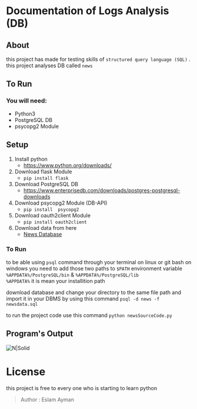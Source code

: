 # Documentation of Logs Analysis (DB)
## About
this project has made for testing skills of `structured query language (SQL)` .
this project analyses DB called `news`

## To Run
### You will need:
- Python3
- PostgreSQL DB
- psycopg2 Module

## Setup
 1. Install python
    - https://www.python.org/downloads/
 2. Download flask Module
    - ```pip install flask```
 3. Download PostgreSQL DB
    - https://www.enterprisedb.com/downloads/postgres-postgresql-downloads
 4. Download psycopg2 Module (DB-API)
    - ```pip install  psycopg2```
 5. Download oauth2client Module
    - ```pip install oauth2client```
 6. Download data from here
    - [News Database](https://d17h27t6h515a5.cloudfront.net/topher/2016/August/57b5f748_newsdata/newsdata.zip)

### To Run
to be able using `psql` command through your terminal on linux or git bash on windows
you need to add those two paths to `$PATH` environment variable
`%APPDATA%/PostgreSQL/bin` & `%APPDATA%/PostgreSQL/lib` <br>
`%APPDATA%` it is mean your installition path

download database and change your directory to the same file path 
and import it in your DBMS by using this command
`psql -d news -f newsdata.sql`

to run the project code use this command
`python newsSourceCode.py`

## Program's Output
![N|Solid](https://preview.ibb.co/mXQrv7/image.png)

# License 
this project is free to every one who is starting to learn python
> Author : Eslam Ayman 
